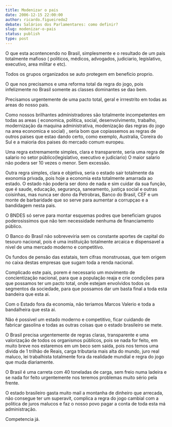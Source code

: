 ```yaml
---
title: Modenizar o pais
date: 2006-12-15 22:00:00
author: ricardo.figueiredo2
debate: Salários dos Parlamentares: como definir?
slug: modenizar-o-pais
status: publish 
type: post
---
```


O que esta acontencendo no Brasil, simplesmente e o resultado de um pais totalmente mafioso ( politicos, médicos, advogados, judiciario, legislativo, executivo, area militar e etc).  

Todos os grupos organizados se auto protegem em beneficio proprio.  

O que nos precisamos e uma reforma total da regra do jogo, pois infelizmente no Brasil somente as classes dominantes se dao bem.  

Precisamos urgentemente de uma pacto total, geral e irrrestrito em todas as areas do nosso pais.  

Como nossos brilhantes administradores são totalmente incompetentes em todas as areas ( economica, politica, social, desenvolvimento, trabalho, modernização da maquina administrativa, modenização das regras do jogo na area economica e social) , seria bom que copiassemos as regras de outros paises que estao dando certo, como exemplo, Australia, Coreira do Sul e a maioria dos paises do mercado comum europeu.  

Uma regra extremamente simples, clara e transparente, seria uma regra de salario no setor público(legislativo, executivo e judiciario) O maior salario não podera ser 10 vezes o menor. Sem excessão.  

Outra regra simples, clara e objetiva, seria o estado sair totalmente da exonomia privada, pois hoje a economia esta totalmente amarrada ao estado. O estado não poderia ser dono de nada e sim cuidar da sua função, que é saude, educação, segurança, saneamento, justiça social e outras coisinhas, mas nunca ser dono da Petrobras, Banco do Brasil, CEF e um monte de barbaridade que so serve para aumentar a corrupçao e a bandidagem nesta pais.  

O BNDES só serve para montar esquemas podres que beneficiam grupos poderosissimos que não tem necessidade nenhuma de financiamento público.  

O Banco do Brasil não sobreveviria sem os constante aportes de capital do tesouro nacional, pois é uma instituição totalmente arcaica e dispensavel a nivel de uma mercado moderno e competitivo.  

Os fundos de pensão das estatais, tem cifras monstruosas, que tem origem no caixa destas empresas que sugam toda a renda nacional.  

Complicado este pais, porem é necessario um movimento de concientização nacional, para que a população reaja e crie condições para que possamos ter um pacto total, onde estejam envolvidos todos os segmentos da sociedade, para que possamos dar um basta final a toda esta bandeira que esta ai.  

Com o Estado fora da economia, não teriamos Marcos Valerio e toda a bandalheira que esta ai.   

Não é possivel um estado moderno e competitivo, ficar cuidando de fabricar gasolina e todas as outras coisas que o estado brasileiro se mete.  

O Brasil precisa urgentemente de regras claras, transparente e uma valorização de todos os organismos públicos, pois se nada for feito, em muito breve nos estaremos em um beco sem saida, pois nos temos uma divida de 1 trilhão de Reais, carga tributaria mais alta do mundo, juro real maluco, lei trabalhista totalmente fora da realidade mundial e regra do jogo que muda diariamente.  

O Brasil é uma carreta com 40 toneladas de carga, sem freio numa ladeira e se nada for feito urgentemente nos teremos problemas muito sério pela frente.  

O estado brasileiro gasta muito mail a montanha de dinheiro que arrecada, não consegue ter um superavit, complica a regra do jogo cambial com a politica de juros malucos e faz o nosso povo pagar a conta de toda esta má administração.  

Competencia já.
